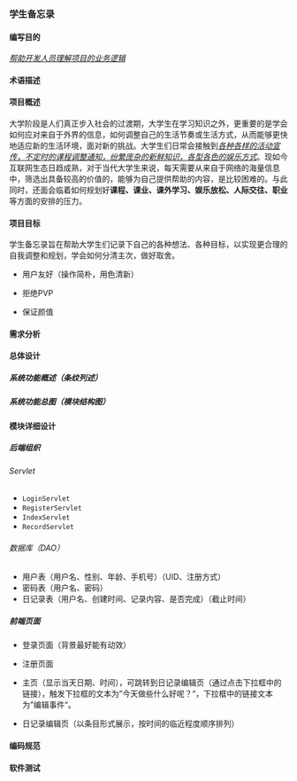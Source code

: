 ### 学生备忘录

#### 编写目的

<u>*帮助开发人员理解项目的业务逻辑*</u>

#### 术语描述

#### 项目概述

大学阶段是人们真正步入社会的过渡期，大学生在学习知识之外，更重要的是学会如何应对来自于外界的信息，如何调整自己的生活节奏或生活方式，从而能够更快地适应新的生活环境，面对新的挑战。大学生们日常会接触到<u>*各种各样的活动宣传，不定时的课程调整通知，纷繁庞杂的新鲜知识，各型各色的娱乐方式*</u>。现如今互联网生态日趋成熟，对于当代大学生来说，每天需要从来自于网络的海量信息中，筛选出具备较高的价值的，能够为自己提供帮助的内容，是比较困难的。与此同时，还面会临着如何规划好**课程、课业、课外学习、娱乐放松、人际交往、职业**等方面的安排的压力。

#### 项目目标

学生备忘录旨在帮助大学生们记录下自己的各种想法、各种目标，以实现更合理的自我调整和规划，学会如何分清主次，做好取舍。

- 用户友好（操作简朴，用色清新）
- 拒绝PVP

- 保证颜值

#### 需求分析



#### 总体设计

##### 系统功能概述（条纹列述）

##### 系统功能总图（模块结构图）

#### 模块详细设计

##### 后端组织

###### Servlet

- `LoginServlet`
- `RegisterServlet`
- `IndexServlet`
- `RecordServlet`

###### 数据库（DAO）

- 用户表（用户名、性别、年龄、手机号）（UID、注册方式）
- 密码表（用户名、密码）
- 日记录表（用户名、创建时间、记录内容、是否完成）（截止时间）

##### 前端页面

- 登录页面（背景最好能有动效）
- 注册页面

- 主页（显示当天日期、时间），可跳转到日记录编辑页（通过点击下拉框中的链接），触发下拉框的文本为”今天做些什么好呢？“，下拉框中的链接文本为”编辑事件“。

- 日记录编辑页（以条目形式展示，按时间的临近程度顺序排列）

#### 编码规范

#### 软件测试